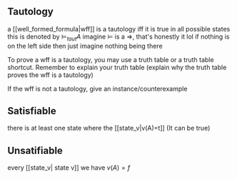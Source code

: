 ## Tautology
a [[well_formed_formula|wff]] is a tautology iff it is true in all possible states
this is denoted by $\vDash _{taut} A$ 
imagine $\vDash$ is a $\Rightarrow$, that's honestly it lol
if nothing is on the left side then just imagine nothing being there

To prove a wff is a tautology, you may use a truth table or a truth table shortcut. Remember to explain your truth table (explain why the truth table proves the wff is a tautology)

If the wff is not a tautology, give an instance/counterexample




## Satisfiable
there is at least one state where the [[state_v|v(A)=t]]  (It can be true)

## Unsatifiable
every [[state_v| state v]] we have $v(A)=f$



